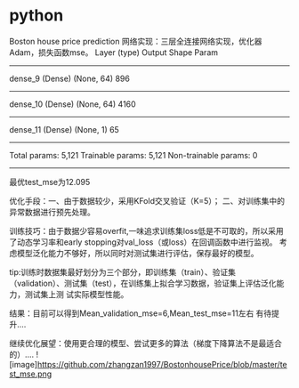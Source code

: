 # python
Boston house price prediction
网络实现：三层全连接网络实现，优化器Adam，损失函数mse。
Layer (type)               Output Shape               Param
_________________________________________________________________
dense_9 (Dense)              (None, 64)                896       
_________________________________________________________________
dense_10 (Dense)             (None, 64)                4160      
_________________________________________________________________
dense_11 (Dense)             (None, 1)                 65        
_________________________________________________________________
Total params: 5,121
Trainable params: 5,121
Non-trainable params: 0
_________________________________________________________________
最优test_mse为12.095

优化手段：一、由于数据较少，采用KFold交叉验证（K=5）；
         二、对训练集中的异常数据进行预先处理。
         
训练技巧：由于数据少容易overfit,一味追求训练集loss低是不可取的，所以采用了动态学习率和early stopping对val_loss（或loss）在回调函数中进行监视。
         考虑模型泛化能力不够好，所以同时对测试集进行评估，保存最好的模型。
         
tip:训练时数据集最好划分为三个部分，即训练集（train）、验证集（validation）、测试集（test），在训练集上拟合学习数据，验证集上评估泛化能力，测试集上测     试实际模型性能。

结果：目前可以得到Mean_validation_mse=6,Mean_test_mse=11左右   有待提升....

继续优化展望：使用更合理的模型、尝试更多的算法（梯度下降算法不是最适合的）....
![image]https://github.com/zhangzan1997/BostonhousePrice/blob/master/test_mse.png

